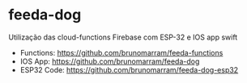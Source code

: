 # feeda-dog

Utilização das cloud-functions Firebase com ESP-32 e IOS app swift

- Functions: https://github.com/brunomarram/feeda-functions
- IOS App: https://github.com/brunomarram/feeda-dog
- ESP32 Code: https://github.com/brunomarram/feeda-dog-esp32
